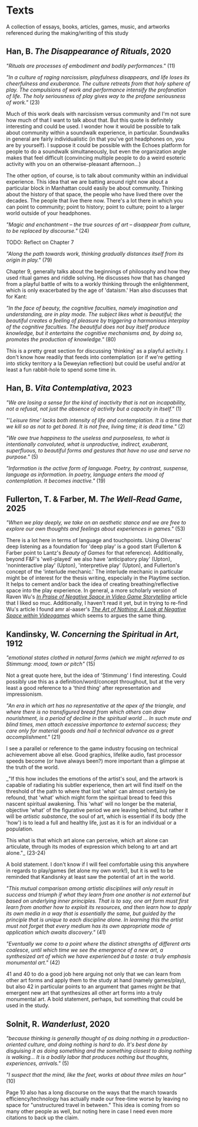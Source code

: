 # Texts

A collection of essays, books, articles, games, music, and artworks referenced during the making/writing of this study

## Han, B. _The Disappearance of Rituals_, 2020

_"Rituals are processes of embodiment and bodily performances."_ (11)

_"In a culture of raging narcissism, playfulness disappears, and life loses its cheerfulness and exuberance. The culture retreats from that holy sphere of play. The compulsions of work and performance intensify the profanation of life. The holy seriousness of play gives way to the profane seriousness of work."_ (23)

Much of this work deals with narcissism versus community and I'm not sure how much of that I want to talk about that. But this quote is definitely interesting and could be used. I wonder how it would be possible to talk about community within a soundwalk experience, in particular. Soundwalks in general are fairly individualistic (in that you've got headphones on, you are by yourself). I suppose it could be possible with the Echoes platform for people to do a soundwalk simultaneously, but even the organization angle makes that feel difficult (convincing multiple people to do a weird esoteric activity with you on an otherwise-pleasant afternoon...)

The other option, of course, is to talk about community within an individual experience. This idea that we are batting around right now about a particular block in Manhattan could easily be about community. Thinking about the history of that space, the people who have lived there over the decades. The people that live there now. There's a lot there in which you can point to community; point to history; point to culture; point to a larger world outside of your headphones.

_"Magic and enchantment – the true sources of art – disappear from culture, to be replaced by discourse."_ (24)

TODO: Reflect on Chapter 7

_"Along the path towards work, thinking gradually distances itself from its origin in play."_ (79)

 Chapter 9, generally talks about the beginnings of philosophy and how they used ritual games and riddle solving. He discusses how that has changed from a playful battle of wits to a workly thinking through the enlightenment, which is only exacerbated by the age of 'dataism.' Han also discusses that for Kant:

_"In the face of beauty, the cognitive faculties, namely imagination and understanding, are in play mode. The subject likes what is beautiful; the beautiful creates a feeling of pleasure by triggering a harmonious interplay of the cognitive faculties. The beautiful does not buy itself produce knowledge, but it entertains the cognitive mechanisms and, by doing so, promotes the production of knowledge."_ (80)

This is a pretty great section for discussing 'thinking' as a playful activity. I don't know how readily that feeds into contemplation (or if we're getting into sticky territory a la Deweyian reflection) but could be useful and/or at least a fun rabbit-hole to spend some time in.

## Han, B. _Vita Contemplativa_, 2023

_"We are losing a sense for the kind of inactivity that is not an incapability, not a refusal, not just the absence of activity but a capacity in itself."_ (1)

_"'Leisure time' lacks both intensity of life and contemplation. It is a time that we kill so as not to get bored. It is not free, living time; it is dead time."_ (2)

_"We owe true happiness to the useless and purposeless, to what is intentionally convoluted, what is unproductive, indirect, exuberant, superfluous, to beautiful forms and gestures that have no use and serve no purpose."_ (5)

_"Information is the active form of language. Poetry, by contrast, suspense, language as information. In poetry, language enters the mood of contemplation. It becomes inactive."_ (19)

## Fullerton, T. & Farber, M. _The Well-Read Game_, 2025

_"When we play deeply, we take on an aesthetic stance and we are free to explore our own thoughts and feelings about experiences in games."_ (53)

There is a lot here in terms of language and touchpoints. Using Oliveras' deep listening as a foundation for 'deep play' is a good start (Fullerton & Farber point to Lantz's _Beauty of Games_ for that reference). Additionally, beyond F&F's 'well-played' we also have 'anticipatory play' (Upton), 'noninteractive play' (Upton), 'interpretive play' (Upton), and Fullerton's concept of the 'interlude mechanic.' The interlude mechanic in particular might be of interest for the thesis writing, especially in the Playtime section. It helps to cement and/or back the idea of creating breathing/reflective space into the play experience. In general, a more scholarly version of Raven Wu's _[In Praise of Negative Space in Video Game Storytelling](https://intothespine.com/2021/03/27/in-praise-of-negative-space-in-video-game-storytelling/)_ article that I liked so muc. Additionally, I haven't read it yet, but in trying to re-find Wu's article I found amr al-aaser's _[The Art of Nothing: A Look at Negative Space within Videogames](https://siegarettes.medium.com/the-art-of-nothing-a-look-at-negative-space-within-videogames-b92cf950cb73)_ which seems to argues the same thing.

## Kandinsky, W. _Concerning the Spiritual in Art_, 1912

_"emotional states clothed in natural forms (which we might referred to as _Stimmung_: mood, town or pitch"_ (15)

Not a great quote here, but the idea of 'Stimmung' I find interesting. Could possibly use this as a definition/word/concept throughout, but at the very least a good reference to a 'third thing' after representation and impressionism. 

_"An era in which art has no representative at the apex of the triangle, and where there is no transfigured bread from which others can draw nourishment, is a period of decline in the spiritual world ... In such mute and blind times, men attach excessive importance to external success; they care only for material goods and hail a technical advance as a great accomplishment."_ (21)

I see a parallel or reference to the game industry focusing on technical achievement above all else. Good graphics, lifelike audio, fast processor speeds become (or have always been?) more important than a glimpse at the truth of the world. 

_"If this how includes the emotions of the artist's soul, and the artwork is capable of radiating his subtler experience, then art will find itself on the threshold of the path to where that lost 'what' can almost certainly be refound, that 'what' which might form the spiritual bread to feed this nascent spiritual awakening. This 'what' will no longer be the material, objective 'what' of the figurative period we are leaving behind, but rather it will be _artistic substance_, the soul of art, which is essential if its body (the 'how') is to lead a full and healthy life, just as it is for an individual or a population.

This what is that which art alone can perceive, which art alone can articulate, through its modes of expression which belong to art and art alone."_ (23-24)

A bold statement. I don't know if I will feel comfortable using this anywhere in regards to play/games (let alone my own work!), but it is well to be reminded that Kandisnky at least saw the potential of art in the world.

_"This mutual comparison among artistic disciplines will only result in success and triumph if what they learn from one another is not external but based on underlying inner principles. That is to say, one art form must first learn from another how to exploit its resources, and then learn how to apply its own media in a way that is _essentially the same_, but guided by the principle that is _unique_ to each discipline alone. In learning this the artist must not forget that every medium has its own appropriate mode of application which awaits discovery."_ (41)

_"Eventually we come to a point where the distinct strengths of different arts coalesce, until which time we see the emergence of a new art, a synthesized art of which we have experienced but a taste: a truly emphasis monumental art."_ (42)

41 and 40 to do a good job here arguing not only that we can learn from other art forms and apply them to the study at hand (namely games/play), but also 42 in particular points to an argument that games might _be_ that emergent new art that synthesizes all other art forms into a truly monumental art. A bold statement, perhaps, but something that could be used in the study.

## Solnit, R. _Wanderlust_, 2020

_"because thinking is generally thought of as doing nothing in a production-oriented culture, and doing nothing is hard to do. It's best done by disguising it as doing something and the something closest to doing nothing is walking… It is a bodily labor that produces nothing but thoughts, experiences, arrivals."_ (5)

_"I suspect that the mind, like the feet, works at about three miles an hour"_ (10)

Page 10 also has a long discourse on the ways that the march towards efficiency/technology has actually made our free-time worse by leaving no space for "unstructured travel in between." This idea is coming from so many other people as well, but noting here in case I need even more citations to back up the claim.